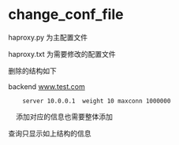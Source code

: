 # change_conf_file

haproxy.py 为主配置文件

haproxy.txt 为需要修改的配置文件

删除的结构如下

backend www.test.com

		server 10.0.0.1  weight 10 maxconn 1000000
		
    
添加对应的信息也需要整体添加


查询只显示如上结构的信息
